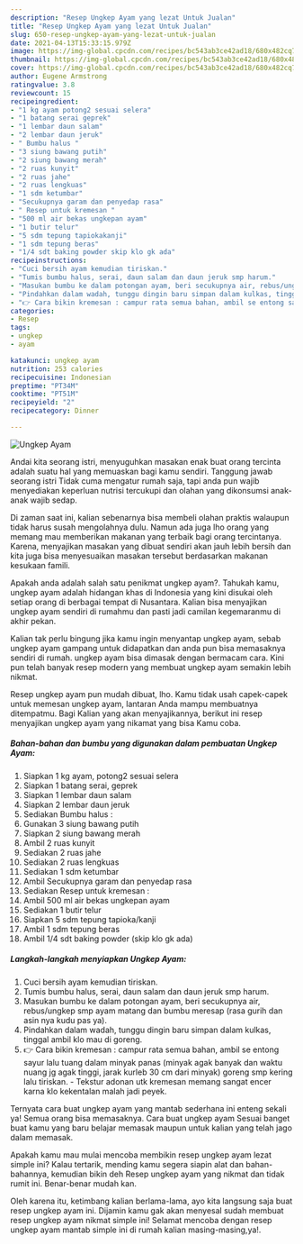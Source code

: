 ```yaml
---
description: "Resep Ungkep Ayam yang lezat Untuk Jualan"
title: "Resep Ungkep Ayam yang lezat Untuk Jualan"
slug: 650-resep-ungkep-ayam-yang-lezat-untuk-jualan
date: 2021-04-13T15:33:15.979Z
image: https://img-global.cpcdn.com/recipes/bc543ab3ce42ad18/680x482cq70/ungkep-ayam-foto-resep-utama.jpg
thumbnail: https://img-global.cpcdn.com/recipes/bc543ab3ce42ad18/680x482cq70/ungkep-ayam-foto-resep-utama.jpg
cover: https://img-global.cpcdn.com/recipes/bc543ab3ce42ad18/680x482cq70/ungkep-ayam-foto-resep-utama.jpg
author: Eugene Armstrong
ratingvalue: 3.8
reviewcount: 15
recipeingredient:
- "1 kg ayam potong2 sesuai selera"
- "1 batang serai geprek"
- "1 lembar daun salam"
- "2 lembar daun jeruk"
- " Bumbu halus "
- "3 siung bawang putih"
- "2 siung bawang merah"
- "2 ruas kunyit"
- "2 ruas jahe"
- "2 ruas lengkuas"
- "1 sdm ketumbar"
- "Secukupnya garam dan penyedap rasa"
- " Resep untuk kremesan "
- "500 ml air bekas ungkepan ayam"
- "1 butir telur"
- "5 sdm tepung tapiokakanji"
- "1 sdm tepung beras"
- "1/4 sdt baking powder skip klo gk ada"
recipeinstructions:
- "Cuci bersih ayam kemudian tiriskan."
- "Tumis bumbu halus, serai, daun salam dan daun jeruk smp harum."
- "Masukan bumbu ke dalam potongan ayam, beri secukupnya air, rebus/ungkep smp ayam matang dan bumbu meresap (rasa gurih dan asin nya kudu pas ya)."
- "Pindahkan dalam wadah, tunggu dingin baru simpan dalam kulkas, tinggal ambil klo mau di goreng."
- "👉 Cara bikin kremesan : campur rata semua bahan, ambil se entong sayur lalu tuang dalam minyak panas (minyak agak banyak dan waktu nuang jg agak tinggi, jarak kurleb 30 cm dari minyak) goreng smp kering lalu tiriskan.  Tekstur adonan utk kremesan memang sangat encer karna klo kekentalan malah jadi peyek."
categories:
- Resep
tags:
- ungkep
- ayam

katakunci: ungkep ayam 
nutrition: 253 calories
recipecuisine: Indonesian
preptime: "PT34M"
cooktime: "PT51M"
recipeyield: "2"
recipecategory: Dinner

---
```



![Ungkep Ayam](https://img-global.cpcdn.com/recipes/bc543ab3ce42ad18/680x482cq70/ungkep-ayam-foto-resep-utama.jpg)

Andai kita seorang istri, menyuguhkan masakan enak buat orang tercinta adalah suatu hal yang memuaskan bagi kamu sendiri. Tanggung jawab seorang istri Tidak cuma mengatur rumah saja, tapi anda pun wajib menyediakan keperluan nutrisi tercukupi dan olahan yang dikonsumsi anak-anak wajib sedap.

Di zaman  saat ini, kalian sebenarnya bisa membeli olahan praktis walaupun tidak harus susah mengolahnya dulu. Namun ada juga lho orang yang memang mau memberikan makanan yang terbaik bagi orang tercintanya. Karena, menyajikan masakan yang dibuat sendiri akan jauh lebih bersih dan kita juga bisa menyesuaikan masakan tersebut berdasarkan makanan kesukaan famili. 



Apakah anda adalah salah satu penikmat ungkep ayam?. Tahukah kamu, ungkep ayam adalah hidangan khas di Indonesia yang kini disukai oleh setiap orang di berbagai tempat di Nusantara. Kalian bisa menyajikan ungkep ayam sendiri di rumahmu dan pasti jadi camilan kegemaranmu di akhir pekan.

Kalian tak perlu bingung jika kamu ingin menyantap ungkep ayam, sebab ungkep ayam gampang untuk didapatkan dan anda pun bisa memasaknya sendiri di rumah. ungkep ayam bisa dimasak dengan bermacam cara. Kini pun telah banyak resep modern yang membuat ungkep ayam semakin lebih nikmat.

Resep ungkep ayam pun mudah dibuat, lho. Kamu tidak usah capek-capek untuk memesan ungkep ayam, lantaran Anda mampu membuatnya ditempatmu. Bagi Kalian yang akan menyajikannya, berikut ini resep menyajikan ungkep ayam yang nikamat yang bisa Kamu coba.

<!--inarticleads1-->

##### Bahan-bahan dan bumbu yang digunakan dalam pembuatan Ungkep Ayam:

1. Siapkan 1 kg ayam, potong2 sesuai selera
1. Siapkan 1 batang serai, geprek
1. Siapkan 1 lembar daun salam
1. Siapkan 2 lembar daun jeruk
1. Sediakan  Bumbu halus :
1. Gunakan 3 siung bawang putih
1. Siapkan 2 siung bawang merah
1. Ambil 2 ruas kunyit
1. Sediakan 2 ruas jahe
1. Sediakan 2 ruas lengkuas
1. Sediakan 1 sdm ketumbar
1. Ambil Secukupnya garam dan penyedap rasa
1. Sediakan  Resep untuk kremesan :
1. Ambil 500 ml air bekas ungkepan ayam
1. Sediakan 1 butir telur
1. Siapkan 5 sdm tepung tapioka/kanji
1. Ambil 1 sdm tepung beras
1. Ambil 1/4 sdt baking powder (skip klo gk ada)




<!--inarticleads2-->

##### Langkah-langkah menyiapkan Ungkep Ayam:

1. Cuci bersih ayam kemudian tiriskan.
1. Tumis bumbu halus, serai, daun salam dan daun jeruk smp harum.
1. Masukan bumbu ke dalam potongan ayam, beri secukupnya air, rebus/ungkep smp ayam matang dan bumbu meresap (rasa gurih dan asin nya kudu pas ya).
1. Pindahkan dalam wadah, tunggu dingin baru simpan dalam kulkas, tinggal ambil klo mau di goreng.
1. 👉 Cara bikin kremesan : campur rata semua bahan, ambil se entong sayur lalu tuang dalam minyak panas (minyak agak banyak dan waktu nuang jg agak tinggi, jarak kurleb 30 cm dari minyak) goreng smp kering lalu tiriskan.  - Tekstur adonan utk kremesan memang sangat encer karna klo kekentalan malah jadi peyek.




Ternyata cara buat ungkep ayam yang mantab sederhana ini enteng sekali ya! Semua orang bisa memasaknya. Cara buat ungkep ayam Sesuai banget buat kamu yang baru belajar memasak maupun untuk kalian yang telah jago dalam memasak.

Apakah kamu mau mulai mencoba membikin resep ungkep ayam lezat simple ini? Kalau tertarik, mending kamu segera siapin alat dan bahan-bahannya, kemudian bikin deh Resep ungkep ayam yang nikmat dan tidak rumit ini. Benar-benar mudah kan. 

Oleh karena itu, ketimbang kalian berlama-lama, ayo kita langsung saja buat resep ungkep ayam ini. Dijamin kamu gak akan menyesal sudah membuat resep ungkep ayam nikmat simple ini! Selamat mencoba dengan resep ungkep ayam mantab simple ini di rumah kalian masing-masing,ya!.

